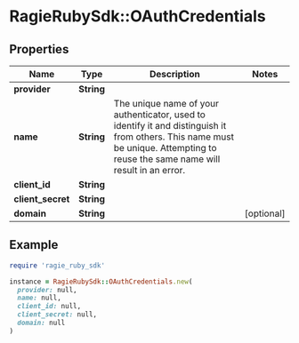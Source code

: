 # RagieRubySdk::OAuthCredentials

## Properties

| Name | Type | Description | Notes |
| ---- | ---- | ----------- | ----- |
| **provider** | **String** |  |  |
| **name** | **String** | The unique name of your authenticator, used to identify it and distinguish it from others. This name must be unique. Attempting to reuse the same name will result in an error. |  |
| **client_id** | **String** |  |  |
| **client_secret** | **String** |  |  |
| **domain** | **String** |  | [optional] |

## Example

```ruby
require 'ragie_ruby_sdk'

instance = RagieRubySdk::OAuthCredentials.new(
  provider: null,
  name: null,
  client_id: null,
  client_secret: null,
  domain: null
)
```

